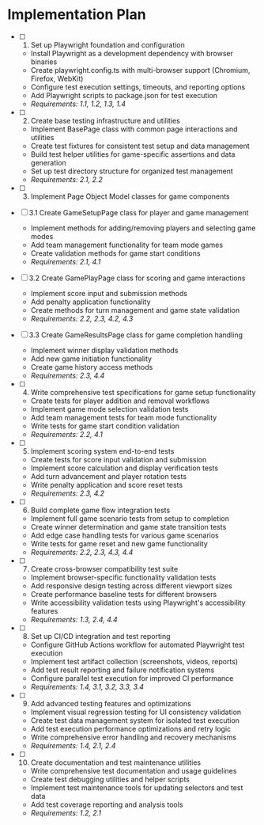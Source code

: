 <!-- @format -->

# Implementation Plan

- [ ] 1. Set up Playwright foundation and configuration

  - Install Playwright as a development dependency with browser binaries
  - Create playwright.config.ts with multi-browser support (Chromium, Firefox, WebKit)
  - Configure test execution settings, timeouts, and reporting options
  - Add Playwright scripts to package.json for test execution
  - _Requirements: 1.1, 1.2, 1.3, 1.4_

- [ ] 2. Create base testing infrastructure and utilities

  - Implement BasePage class with common page interactions and utilities
  - Create test fixtures for consistent test setup and data management
  - Build test helper utilities for game-specific assertions and data generation
  - Set up test directory structure for organized test management
  - _Requirements: 2.1, 2.2_

- [ ] 3. Implement Page Object Model classes for game components
- [ ] 3.1 Create GameSetupPage class for player and game management

  - Implement methods for adding/removing players and selecting game modes
  - Add team management functionality for team mode games
  - Create validation methods for game start conditions
  - _Requirements: 2.1, 4.1_

- [ ] 3.2 Create GamePlayPage class for scoring and game interactions

  - Implement score input and submission methods
  - Add penalty application functionality
  - Create methods for turn management and game state validation
  - _Requirements: 2.2, 2.3, 4.2, 4.3_

- [ ] 3.3 Create GameResultsPage class for game completion handling

  - Implement winner display validation methods
  - Add new game initiation functionality
  - Create game history access methods
  - _Requirements: 2.3, 4.4_

- [ ] 4. Write comprehensive test specifications for game setup functionality

  - Create tests for player addition and removal workflows
  - Implement game mode selection validation tests
  - Add team management tests for team mode functionality
  - Write tests for game start condition validation
  - _Requirements: 2.2, 4.1_

- [ ] 5. Implement scoring system end-to-end tests

  - Create tests for score input validation and submission
  - Implement score calculation and display verification tests
  - Add turn advancement and player rotation tests
  - Write penalty application and score reset tests
  - _Requirements: 2.3, 4.2_

- [ ] 6. Build complete game flow integration tests

  - Implement full game scenario tests from setup to completion
  - Create winner determination and game state transition tests
  - Add edge case handling tests for various game scenarios
  - Write tests for game reset and new game functionality
  - _Requirements: 2.2, 2.3, 4.3, 4.4_

- [ ] 7. Create cross-browser compatibility test suite

  - Implement browser-specific functionality validation tests
  - Add responsive design testing across different viewport sizes
  - Create performance baseline tests for different browsers
  - Write accessibility validation tests using Playwright's accessibility features
  - _Requirements: 1.3, 2.4, 4.4_

- [ ] 8. Set up CI/CD integration and test reporting

  - Configure GitHub Actions workflow for automated Playwright test execution
  - Implement test artifact collection (screenshots, videos, reports)
  - Add test result reporting and failure notification systems
  - Configure parallel test execution for improved CI performance
  - _Requirements: 1.4, 3.1, 3.2, 3.3, 3.4_

- [ ] 9. Add advanced testing features and optimizations

  - Implement visual regression testing for UI consistency validation
  - Create test data management system for isolated test execution
  - Add test execution performance optimizations and retry logic
  - Write comprehensive error handling and recovery mechanisms
  - _Requirements: 1.4, 2.1, 2.4_

- [ ] 10. Create documentation and test maintenance utilities
  - Write comprehensive test documentation and usage guidelines
  - Create test debugging utilities and helper scripts
  - Implement test maintenance tools for updating selectors and test data
  - Add test coverage reporting and analysis tools
  - _Requirements: 1.2, 2.1_
